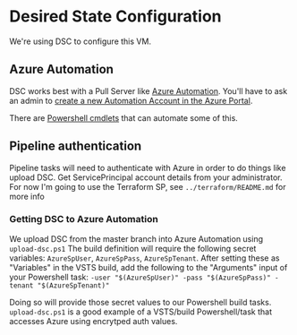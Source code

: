 # Desired State Configuration

We're using DSC to configure this VM.

## Azure Automation
DSC works best with a Pull Server like [Azure Automation](https://docs.microsoft.com/en-us/azure/automation/automation-intro).
You'll have to ask an admin to [create a new Automation Account in the Azure Portal](https://portal.azure.com/#create/Microsoft.AutomationAccount).

There are [Powershell cmdlets](https://docs.microsoft.com/en-us/powershell/module/azurerm.automation/?view=azurermps-1.7.0) that can automate some of this.

## Pipeline authentication
Pipeline tasks will need to authenticate with Azure in order to do things like upload DSC.
Get ServicePrincipal account details from your administrator.
For now I'm going to use the Terraform SP, see `../terraform/README.md` for more info

### Getting DSC to Azure Automation
We upload DSC from the master branch into Azure Automation using `upload-dsc.ps1`
The build definition will require the following secret variables: `AzureSpUser`, `AzureSpPass`, `AzureSpTenant`.
After setting these as "Variables" in the VSTS build, add the following to the "Arguments" input of your Powershell task: `-user "$(AzureSpUser)" -pass "$(AzureSpPass)" -tenant "$(AzureSpTenant)"`

Doing so will provide those secret values to our Powershell build tasks. `upload-dsc.ps1` is a good example of a VSTS/build Powershell/task that accesses Azure using encrytped auth values.
